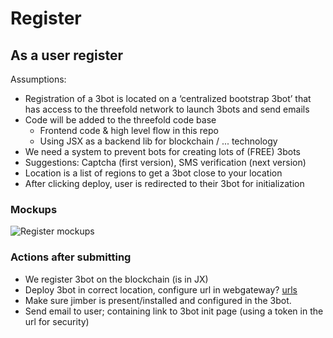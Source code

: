 # Register


## As a user register

Assumptions:
* Registration of a 3bot is located on a ‘centralized bootstrap 3bot’ that has access to the threefold network to launch 3bots and send emails
* Code will be added to the threefold code base
  * Frontend code & high level flow in this repo
  * Using JSX as a backend lib for blockchain / ... technology
* We need a system to prevent bots for creating lots of (FREE) 3bots
 * Suggestions: Captcha (first version), SMS verification (next version)
* Location is a list of regions to get a 3bot close to your location
* After clicking deploy, user is redirected to their 3bot for initialization
### Mockups

![Register mockups](./images/register.svg)


### Actions after submitting

- We register 3bot on the blockchain (is in JX)
- Deploy 3bot in correct location, configure url in webgateway? [urls](./urls.md)
- Make sure jimber is present/installed and configured in the 3bot.
- Send email to user; containing link to 3bot init page (using a token in the url for security)
